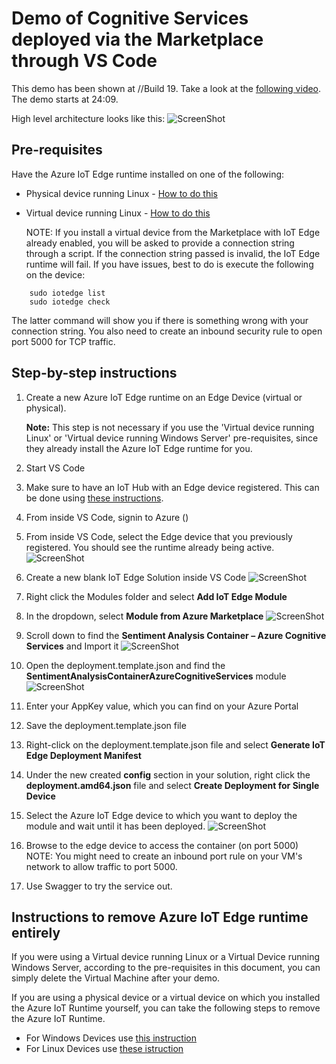 # Demo of Cognitive Services deployed via the Marketplace through VS Code

This demo has been shown at //Build 19. Take a look at the [following video](https://mybuild.techcommunity.microsoft.com/sessions/77054?source=sessions#top-anchor). The demo starts at 24:09.

High level architecture looks like this:
![ScreenShot](Images/EdgeArchitecture.png)


## Pre-requisites

Have the Azure IoT Edge runtime installed on one of the following:
- Physical device running Linux - [How to do this](https://docs.microsoft.com/en-us/azure/iot-edge/how-to-install-iot-edge-linux)
- Virtual device running Linux - [How to do this](https://docs.microsoft.com/en-us/azure/iot-edge/how-to-install-iot-edge-ubuntuvm)

	NOTE: If you install a virtual device from the Marketplace with IoT Edge already enabled, you will be asked to provide a connection string through a script. If the connection string passed is invalid, the IoT Edge runtime will fail. If you have issues, best to do is execute the following on the device:
	
```
	sudo iotedge list
	sudo iotedge check
```

The latter command will show you if there is something wrong with your connection string.
You also need to create an inbound security rule to open port 5000 for TCP traffic. 

## Step-by-step instructions
1) Create a new Azure IoT Edge runtime on an Edge Device (virtual or physical).

	**Note:** This step is not necessary if you use the 'Virtual device running Linux' or 'Virtual device running Windows Server' pre-requisites, since they already install the Azure IoT Edge runtime for you.
1) Start VS Code
1) Make sure to have an IoT Hub with an Edge device registered. This can be done using [these instructions](https://docs.microsoft.com/en-us/azure/iot-edge/how-to-register-device-vscode).
1) From inside VS Code, signin to Azure ()
1) From inside VS Code, select the Edge device that you previously registered. You should see the runtime already being active.
![ScreenShot](Images/IoTEdge-CS-via-MarketPlace-ListModules.png)
1) Create a new blank IoT Edge Solution inside VS Code
![ScreenShot](Images/IoTEdge-CS-via-MarketPlace-NewBlankEdgeSolution.png)
1) Right click the Modules folder and select **Add IoT Edge Module**
1) In the dropdown, select **Module from Azure Marketplace**
![ScreenShot](Images/IoTEdge-CS-via-MarketPlace-SelectModule.png)
1) Scroll down to find the **Sentiment Analysis Container – Azure Cognitive Services** and Import it
![ScreenShot](Images/IoTEdge-CS-Select-Sentimental-Analysis-Container.png)
1) Open the deployment.template.json and find the **SentimentAnalysisContainerAzureCognitiveServices** module
![ScreenShot](Images/IoTEdge-CS-DeploymentTemplate.png)
1) Enter your AppKey value, which you can find on your Azure Portal
1) Save the deployment.template.json file
1) Right-click on the deployment.template.json file and select **Generate IoT Edge Deployment Manifest**
1) Under the new created **config** section in your solution, right click the **deployment.amd64.json** file and select **Create Deployment for Single Device**
1) Select the Azure IoT Edge device to which you want to deploy the module and wait until it has been deployed.
![ScreenShot](Images/IoTEdge-CS-via-MarketPlace-DeployedModule.png)
1) Browse to the edge device to access the container (on port 5000)
	NOTE: You might need to create an inbound port rule on your VM's network to allow traffic to port 5000.
1) Use Swagger to try the service out.   

## Instructions to remove Azure IoT Edge runtime entirely
If you were using a Virtual device running Linux or a Virtual Device running Windows Server, according to the pre-requisites in this document, you can simply delete the Virtual Machine after your demo.

If you are using a physical device or a virtual device on which you installed the Azure IoT Runtime yourself, you can take the following steps to remove the Azure IoT Runtime.

- For Windows Devices use [this instruction](https://docs.microsoft.com/en-us/azure/iot-edge/how-to-install-iot-edge-windows#uninstall-iot-edge)
- For Linux Devices use [these istruction](https://docs.microsoft.com/en-us/azure/iot-edge/how-to-install-iot-edge-windows#uninstall-iot-edge)

